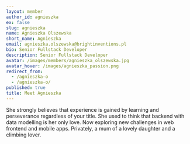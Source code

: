 ```yaml
---
layout: member
author_id: agnieszka
ex: false
slug: agnieszka
name: Agnieszka Olszewska
short_name: Agnieszka
email: agnieszka.olszewska@brightinventions.pl
bio: Senior Fullstack Developer
description: Senior Fullstack Developer
avatar: /images/members/agnieszka_olszewska.jpg
avatar_hover: /images/agnieszka_passion.png
redirect_from:
  - /agnieszka-o
  - /agnieszka-o/
published: true
title: Meet Agnieszka
---
```

She strongly believes that experience is gained by learning and perseverance regardless of your title. She used to think that backend with data modelling is her only love. Now exploring new challenges in web frontend and mobile apps. Privately, a mum of a lovely daughter and a climbing lover.